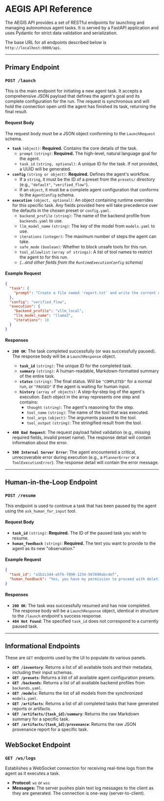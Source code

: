 # AEGIS API Reference

The AEGIS API provides a set of RESTful endpoints for launching and managing autonomous agent tasks. It is served by a FastAPI application and uses Pydantic for strict data validation and serialization.

The base URL for all endpoints described below is `http://localhost:8000/api`.

---

## **Primary Endpoint**

### `POST /launch`

This is the main endpoint for initiating a new agent task. It accepts a comprehensive JSON payload that defines the agent's goal and its complete configuration for the run. The request is synchronous and will hold the connection open until the agent has finished its task, returning the final result.

#### Request Body

The request body must be a JSON object conforming to the `LaunchRequest` schema.

-   **`task`** `(object)`: **Required.** Contains the core details of the task.
    -   `prompt` `(string)`: **Required.** The high-level, natural language goal for the agent.
    -   `task_id` `(string, optional)`: A unique ID for the task. If not provided, a UUID will be generated.
-   **`config`** `(string or object)`: **Required.** Defines the agent's workflow.
    -   If a `string`, it must be the ID of a preset from the `presets/` directory (e.g., `"default"`, `"verified_flow"`).
    -   If an `object`, it must be a complete agent configuration that conforms to the `AgentConfig` schema.
-   **`execution`** `(object, optional)`: An object containing runtime overrides for this specific task. Any fields provided here will take precedence over the defaults in the chosen preset or `config.yaml`.
    -   `backend_profile` `(string)`: The name of the backend profile from `backends.yaml` to use.
    -   `llm_model_name` `(string)`: The key of the model from `models.yaml` to use.
    -   `iterations` `(integer)`: The maximum number of steps the agent can take.
    -   `safe_mode` `(boolean)`: Whether to block unsafe tools for this run.
    -   `tool_allowlist` `(array of strings)`: A list of tool names to restrict the agent to for this run.
    -   *(...and other fields from the `RuntimeExecutionConfig` schema)*

#### Example Request

```json
{
  "task": {
    "prompt": "Create a file named 'report.txt' and write the current date into it."
  },
  "config": "verified_flow",
  "execution": {
    "backend_profile": "vllm_local",
    "llm_model_name": "llama3",
    "iterations": 10
  }
}
```

#### Responses

-   **`200 OK`**: The task completed successfully (or was successfully paused). The response body will be a `LaunchResponse` object.

    -   **`task_id`** `(string)`: The unique ID for the completed task.
    -   **`summary`** `(string)`: A human-readable, Markdown-formatted summary of the entire task.
    -   **`status`** `(string)`: The final status. Will be `"COMPLETED"` for a normal run, or `"PAUSED"` if the agent is waiting for human input.
    -   **`history`** `(array of objects)`: A step-by-step log of the agent's execution. Each object in the array represents one step and contains:
        -   `thought` `(string)`: The agent's reasoning for the step.
        -   `tool_name` `(string)`: The name of the tool that was executed.
        -   `tool_args` `(object)`: The arguments passed to the tool.
        -   `tool_output` `(string)`: The stringified result from the tool.

-   **`400 Bad Request`**: The request payload failed validation (e.g., missing required fields, invalid preset name). The response detail will contain information about the error.
-   **`500 Internal Server Error`**: The agent encountered a critical, unrecoverable error during execution (e.g., a `PlannerError` or a `ToolExecutionError`). The response detail will contain the error message.

---

## **Human-in-the-Loop Endpoint**

### `POST /resume`

This endpoint is used to continue a task that has been paused by the agent using the `ask_human_for_input` tool.

#### Request Body

-   **`task_id`** `(string)`: **Required.** The ID of the paused task you wish to resume.
-   **`human_feedback`** `(string)`: **Required.** The text you want to provide to the agent as its new "observation."

#### Example Request

```json
{
  "task_id": "a1b2c3d4-e5f6-7890-1234-567890abcdef",
  "human_feedback": "Yes, you have my permission to proceed with deleting the file."
}
```

#### Responses

-   **`200 OK`**: The task was successfully resumed and has now completed. The response body will be a `LaunchResponse` object, identical in structure to the `/launch` endpoint's success response.
-   **`404 Not Found`**: The specified `task_id` does not correspond to a currently paused task.

---

## **Informational Endpoints**

These are `GET` endpoints used by the UI to populate its various panels.

-   **`GET /inventory`**: Returns a list of all available tools and their metadata, including their input schemas.
-   **`GET /presets`**: Returns a list of all available agent configuration presets.
-   **`GET /backends`**: Returns a list of all available backend profiles from `backends.yaml`.
-   **`GET /models`**: Returns the list of all models from the synchronized `models.yaml`.
-   **`GET /artifacts`**: Returns a list of all completed tasks that have generated reports or artifacts.
-   **`GET /artifacts/{task_id}/summary`**: Returns the raw Markdown summary for a specific task.
-   **`GET /artifacts/{task_id}/provenance`**: Returns the raw JSON provenance report for a specific task.

## **WebSocket Endpoint**

### `GET /ws/logs`

Establishes a WebSocket connection for receiving real-time logs from the agent as it executes a task.

-   **Protocol:** `ws` or `wss`
-   **Messages:** The server pushes plain text log messages to the client as they are generated. The connection is one-way (server-to-client).